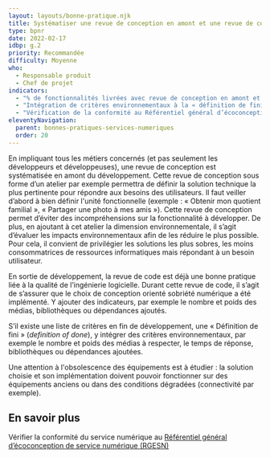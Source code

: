 ```yaml
---
layout: layouts/bonne-pratique.njk
title: Systématiser une revue de conception en amont et une revue de code orientées sobriété numérique
type: bpnr
date: 2022-02-17
idbp: g.2
priority: Recommandée
difficulty: Moyenne
who:
  - Responsable produit
  - Chef de projet
indicators:
  - "% de fonctionnalités livrées avec revue de conception en amont et une revue de code en aval."
  - "Intégration de critères environnementaux à la « définition de fini » d’une fonctionnalité : oui / non"
  - "Vérification de la conformité au Référentiel général d’écoconception de service numérique"
eleventyNavigation:
  parent: bonnes-pratiques-services-numeriques
  order: 20
---
```


En impliquant tous les métiers concernés (et pas seulement les développeurs et développeuses), une revue de conception est systématisée en amont du développement. Cette revue de conception sous forme d’un atelier par exemple permettra de définir la solution technique la plus pertinente pour répondre aux besoins des utilisateurs. Il faut veiller d’abord à bien définir l'unité fonctionnelle (exemple : « Obtenir mon quotient familial », « Partager une photo à mes amis »). Cette revue de conception permet d’éviter des incompréhensions sur la fonctionnalité à développer. De plus, en ajoutant à cet atelier la dimension environnementale, il s’agit d’évaluer les impacts environnementaux afin de les réduire le plus possible. Pour cela, il convient de privilégier les solutions les plus sobres, les moins consommatrices de ressources informatiques mais répondant à un besoin utilisateur.

En sortie de développement, la revue de code est déjà une bonne pratique liée à la qualité de l’ingénierie logicielle. Durant cette revue de code, il s’agit de s’assurer que le choix de conception orienté sobriété numérique a été implémenté. Y ajouter des indicateurs, par exemple le nombre et poids des médias, bibliothèques ou dépendances ajoutés.

S’il existe une liste de critères en fin de développement, une « Définition de fini » (*definition of done*), y intégrer des critères environnementaux, par exemple le nombre et poids des médias à respecter, le temps de réponse, bibliothèques ou dépendances ajoutées.

Une attention à l'obsolescence des équipements est à étudier : la solution choisie et son implémentation doivent pouvoir fonctionner sur des équipements anciens ou dans des conditions dégradées (connectivité par exemple).

## En savoir plus

Vérifier la conformité du service numérique au [Référentiel général d’écoconception de service numérique (RGESN)](https://ecoresponsable.numerique.gouv.fr/publications/referentiel-general-ecoconception/)